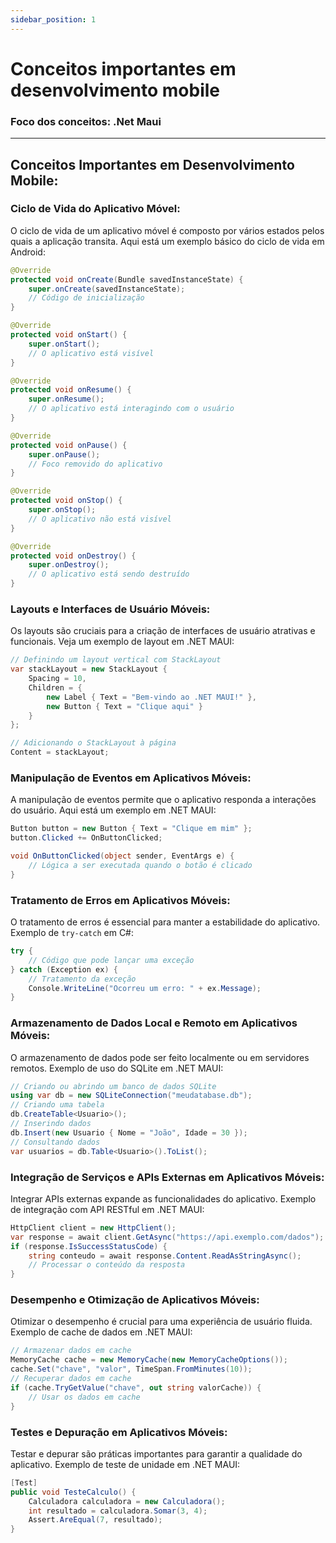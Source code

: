 ```yaml
---
sidebar_position: 1
---
```


# Conceitos importantes em desenvolvimento mobile
### Foco dos conceitos: .Net Maui

---

## **Conceitos Importantes em Desenvolvimento Mobile:**

### **Ciclo de Vida do Aplicativo Móvel:**
O ciclo de vida de um aplicativo móvel é composto por vários estados pelos quais a aplicação transita. Aqui está um exemplo básico do ciclo de vida em Android:

```java
@Override
protected void onCreate(Bundle savedInstanceState) {
    super.onCreate(savedInstanceState);
    // Código de inicialização
}

@Override
protected void onStart() {
    super.onStart();
    // O aplicativo está visível
}

@Override
protected void onResume() {
    super.onResume();
    // O aplicativo está interagindo com o usuário
}

@Override
protected void onPause() {
    super.onPause();
    // Foco removido do aplicativo
}

@Override
protected void onStop() {
    super.onStop();
    // O aplicativo não está visível
}

@Override
protected void onDestroy() {
    super.onDestroy();
    // O aplicativo está sendo destruído
}
```

### **Layouts e Interfaces de Usuário Móveis:**
Os layouts são cruciais para a criação de interfaces de usuário atrativas e funcionais. Veja um exemplo de layout em .NET MAUI:

```csharp
// Definindo um layout vertical com StackLayout
var stackLayout = new StackLayout {
    Spacing = 10,
    Children = {
        new Label { Text = "Bem-vindo ao .NET MAUI!" },
        new Button { Text = "Clique aqui" }
    }
};

// Adicionando o StackLayout à página
Content = stackLayout;
```

### **Manipulação de Eventos em Aplicativos Móveis:**
A manipulação de eventos permite que o aplicativo responda a interações do usuário. Aqui está um exemplo em .NET MAUI:

```csharp
Button button = new Button { Text = "Clique em mim" };
button.Clicked += OnButtonClicked;

void OnButtonClicked(object sender, EventArgs e) {
    // Lógica a ser executada quando o botão é clicado
}
```

### **Tratamento de Erros em Aplicativos Móveis:**
O tratamento de erros é essencial para manter a estabilidade do aplicativo. Exemplo de `try-catch` em C#:

```csharp
try {
    // Código que pode lançar uma exceção
} catch (Exception ex) {
    // Tratamento da exceção
    Console.WriteLine("Ocorreu um erro: " + ex.Message);
}
```

### **Armazenamento de Dados Local e Remoto em Aplicativos Móveis:**
O armazenamento de dados pode ser feito localmente ou em servidores remotos. Exemplo de uso do SQLite em .NET MAUI:

```csharp
// Criando ou abrindo um banco de dados SQLite
using var db = new SQLiteConnection("meudatabase.db");
// Criando uma tabela
db.CreateTable<Usuario>();
// Inserindo dados
db.Insert(new Usuario { Nome = "João", Idade = 30 });
// Consultando dados
var usuarios = db.Table<Usuario>().ToList();
```

### **Integração de Serviços e APIs Externas em Aplicativos Móveis:**
Integrar APIs externas expande as funcionalidades do aplicativo. Exemplo de integração com API RESTful em .NET MAUI:

```csharp
HttpClient client = new HttpClient();
var response = await client.GetAsync("https://api.exemplo.com/dados");
if (response.IsSuccessStatusCode) {
    string conteudo = await response.Content.ReadAsStringAsync();
    // Processar o conteúdo da resposta
}
```

### **Desempenho e Otimização de Aplicativos Móveis:**
Otimizar o desempenho é crucial para uma experiência de usuário fluida. Exemplo de cache de dados em .NET MAUI:

```csharp
// Armazenar dados em cache
MemoryCache cache = new MemoryCache(new MemoryCacheOptions());
cache.Set("chave", "valor", TimeSpan.FromMinutes(10));
// Recuperar dados em cache
if (cache.TryGetValue("chave", out string valorCache)) {
    // Usar os dados em cache
}
```

### **Testes e Depuração em Aplicativos Móveis:**
Testar e depurar são práticas importantes para garantir a qualidade do aplicativo. Exemplo de teste de unidade em .NET MAUI:

```csharp
[Test]
public void TesteCalculo() {
    Calculadora calculadora = new Calculadora();
    int resultado = calculadora.Somar(3, 4);
    Assert.AreEqual(7, resultado);
}
```